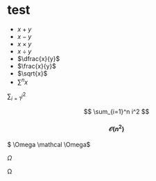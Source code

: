 # test

- $x + y$
- $x - y$
- $x \times y$ 
- $x \div y$
- $\dfrac{x}{y}$
- $\frac{x}{y}$
- $\sqrt{x}$
- $\sum^n{x}$



$\sum_{i=1} {i^2}$

$$ \sum_{i=1}^n i^2 $$

#### $$ \mathcal{O}(n^2) $$

$ \Omega \mathcal \Omega$

$\Omega$

$\mathcal{\Omega}$
